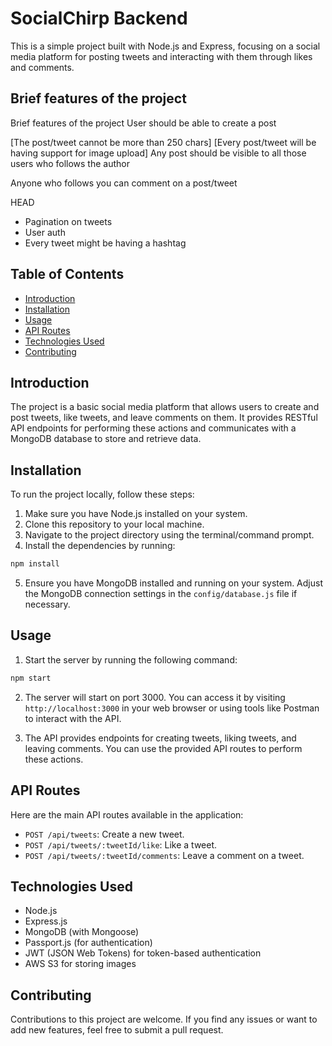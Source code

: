 
# SocialChirp Backend

This is a simple project built with Node.js and Express, focusing on a social media platform for posting tweets and interacting with them through likes and comments.

## Brief features of the project

Brief features of the project
User should be able to create a post

[The post/tweet cannot be more than 250 chars]
[Every post/tweet will be having support for image upload]
Any post should be visible to all those users who follows the author

Anyone who follows you can comment on a post/tweet

HEAD
- Pagination on tweets 
- User auth 
- Every tweet might be having a hashtag

## Table of Contents

- [Introduction](#introduction)
- [Installation](#installation)
- [Usage](#usage)
- [API Routes](#api-routes)
- [Technologies Used](#technologies-used)
- [Contributing](#contributing)

## Introduction

The project is a basic social media platform that allows users to create and post tweets, like tweets, and leave comments on them. It provides RESTful API endpoints for performing these actions and communicates with a MongoDB database to store and retrieve data.

## Installation

To run the project locally, follow these steps:

1. Make sure you have Node.js installed on your system.
2. Clone this repository to your local machine.
3. Navigate to the project directory using the terminal/command prompt.
4. Install the dependencies by running:

```bash
npm install
```

5. Ensure you have MongoDB installed and running on your system. Adjust the MongoDB connection settings in the `config/database.js` file if necessary.

## Usage

1. Start the server by running the following command:

```bash
npm start
```

2. The server will start on port 3000. You can access it by visiting `http://localhost:3000` in your web browser or using tools like Postman to interact with the API.

3. The API provides endpoints for creating tweets, liking tweets, and leaving comments. You can use the provided API routes to perform these actions.

## API Routes

Here are the main API routes available in the application:

- `POST /api/tweets`: Create a new tweet.
- `POST /api/tweets/:tweetId/like`: Like a tweet.
- `POST /api/tweets/:tweetId/comments`: Leave a comment on a tweet.

## Technologies Used

- Node.js
- Express.js
- MongoDB (with Mongoose)
- Passport.js (for authentication)
- JWT (JSON Web Tokens) for token-based authentication
- AWS S3 for storing images

## Contributing

Contributions to this project are welcome. If you find any issues or want to add new features, feel free to submit a pull request.
